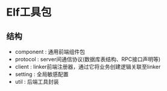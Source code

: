 # Elf工具包

## 结构
- component : 通用前端组件包
- protocol : server间通信协议(数据库表结构、RPC接口声明等)
- client : linker前端注册器，通过它将业务创建逻辑关联至linker
- setting : 全局敏感配置
- util : 后端工具封装
